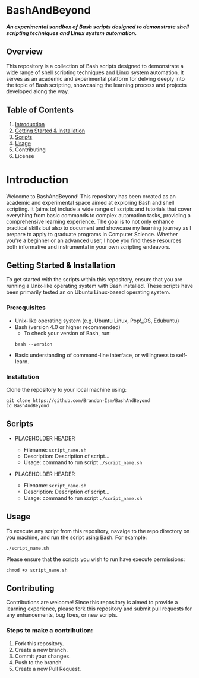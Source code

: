 # BashAndBeyond

***An experimental sandbox of Bash scripts designed to demonstrate shell scripting techniques and Linux system automation.***

## Overview
This repository is a collection of Bash scripts designed to demonstrate a wide range of shell scripting techniques and Linux system automation. It serves as an academic and experimental platform for delving deeply into the topic of Bash scripting, showcasing the learning process and projects developed along the way.


## Table of Contents
1. [Introduction](#introduction)
2. [Getting Started & Installation](#getting-started--installation)
3. [Scripts](#scripts_)
4. [Usage](#usage_)
5. Contributing
6. License

# Introduction
Welcome to BashAndBeyond! This repository has been created as an academic and experimental space aimed at exploring Bash and shell scripting. It (aims to) include a wide range of scripts and tutorials that cover everything from basic commands to complex automation tasks, providing a comprehensive learning experience. The goal is to not only enhance practical skills but also to document and showcase my learning journey as I prepare to apply to graduate programs in Computer Science. Whether you're a beginner or an advanced user, I hope you find these resources both informative and instrumental in your own scripting endeavors.

## Getting Started & Installation
To get started with the scripts within this repository, ensure that you are running a Unix-like operating system with Bash installed. These scripts have been primarily tested an on Ubuntu Linux-based operating system. 

### Prerequisites
- Unix-like operating system (e.g. Ubuntu Linux, Pop!_OS, Edubuntu)
- Bash (version 4.0 or higher recommended)
    - To check your version of Bash, run:
    ```
    bash --version
    ```
- Basic understanding of command-line interface, or willingness to self-learn. 

### Installation
Clone the repository to your local machine using:
```
git clone https://github.com/Brandon-Ism/BashAndBeyond
cd BashAndBeyond
```

## Scripts
- PLACEHOLDER HEADER
    - Filename: `script_name.sh`
    - Description: Description of script...
    - Usage: command to run script `./script_name.sh`

- PLACEHOLDER HEADER
    - Filename: `script_name.sh`
    - Description: Description of script...
    - Usage: command to run script `./script_name.sh`

## Usage
To execute any script from this repository, navaige to the repo directory on you machine, and run the script using Bash. For example:
```
./script_name.sh
```

Please ensure that the scripts you wish to run have execute permissions:
```
chmod +x script_name.sh
```

## Contributing 
Contributions are welcome! 
Since this repository is aimed to provide a learning experience, please fork this repository and submit pull requests for any enhancements, bug fixes, or new scripts.

### Steps to make a contribution:
1. Fork this repository. 
2. Create a new branch.
3. Commit your changes. 
4. Push to the branch. 
5. Create a new Pull Request.

